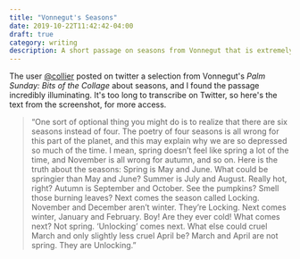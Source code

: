 ```yaml
---
title: "Vonnegut's Seasons"
date: 2019-10-22T11:42:42-04:00
draft: true
category: writing
description: A short passage on seasons from Vonnegut that is extremely helpful.
---
```


The user [@collier](https://twitter.com/collier/status/1186664371310809090) posted on twitter a selection from Vonnegut's _Palm Sunday: Bits of the Collage_ about seasons, and I found the passage incredibly illuminating. It's too long to transcribe on Twitter, so here's the text from the screenshot, for more access.

> “One sort of optional thing you might do is to realize that there are six seasons instead of four. The poetry of four seasons is all wrong for this part of the planet, and this may explain why we are so depressed so much of the time. I mean, spring doesn’t feel like spring a lot of the time, and November is all wrong for autumn, and so on. Here is the truth about the seasons: Spring is May and June. What could be springier than May and June? Summer is July and August. Really hot, right? Autumn is September and October. See the pumpkins? Smell those burning leaves? Next comes the season called Locking. November and December aren’t winter. They’re Locking. Next comes winter, January and February. Boy! Are they ever cold! What comes next? Not spring. ‘Unlocking’ comes next. What else could cruel March and only slightly less cruel April be? March and April are not spring. They are Unlocking.”
